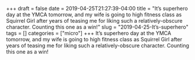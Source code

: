+++draft = falsedate = 2019-04-25T21:27:39-04:00title = "It’s superhero day at the YMCA tomorrow, and my wife is going to high fitness class as Squirrel Girl after years of teasing me for liking such a relatively-obscure character. Counting this one as a win!"slug = "2019-04-25-It’s-superhero"tags = []categories = ["micro"]+++It’s superhero day at the YMCA tomorrow, and my wife is going to high fitness class as Squirrel Girl after years of teasing me for liking such a relatively-obscure character. Counting this one as a win!